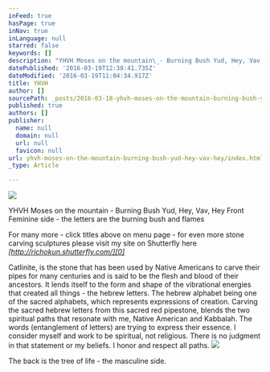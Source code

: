 ```yaml
---
inFeed: true
hasPage: true
inNav: true
inLanguage: null
starred: false
keywords: []
description: "YHVH Moses on the mountain\_- Burning Bush Yud, Hey, Vav, Hey Front Feminine side - the letters are the burning bush and flames"
datePublished: '2016-03-19T12:38:41.735Z'
dateModified: '2016-03-19T11:04:34.917Z'
title: YHVH
author: []
sourcePath: _posts/2016-03-18-yhvh-moses-on-the-mountain-burning-bush-yud-hey-vav-hey.md
published: true
authors: []
publisher:
  name: null
  domain: null
  url: null
  favicon: null
url: yhvh-moses-on-the-mountain-burning-bush-yud-hey-vav-hey/index.html
_type: Article

---
```

![](https://s3-us-west-2.amazonaws.com/the-grid-img/p/d146a892555876f2eacf7f3d1d941390cb3e107a.jpg)

YHVH Moses on the mountain - Burning Bush Yud, Hey, Vav, Hey Front Feminine side - the letters are the burning bush and flames

For many more - click titles above on menu page - for even more stone carving sculptures please visit my site on Shutterfly here _[http://richokun.shutterfly.com/][0]_

Catlinite, is the stone that has been used by Native Americans to carve their pipes for many centuries and is said to be the flesh and blood of their ancestors. It lends itself to the form and shape of the vibrational energies that created all things - the hebrew letters. The hebrew alphabet being one of the sacred alphabets, which represents expressions of creation. Carving the sacred hebrew letters from this sacred red pipestone, blends the two spiritual paths that resonate with me, Native American and Kabbalah. The words (entanglement of letters) are trying to express their essence.  I consider myself and work to be spiritual, not religious.  There is no judgment in that statement or my beliefs. I honor and respect all paths.
![](https://the-grid-user-content.s3-us-west-2.amazonaws.com/e27565ee-eebb-4c1a-948b-5083e8c29f76.jpg)

The back is the tree of life - the masculine side.

[0]: http://richokun.shutterfly.com/